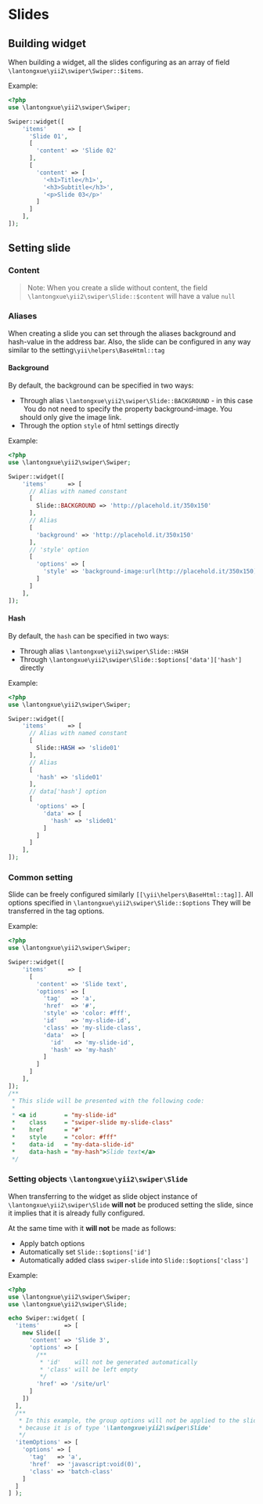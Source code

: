 # Slides

## Building widget

When building a widget, all the slides configuring as an array of field `\lantongxue\yii2\swiper\Swiper::$items`.

Example:

```PHP
<?php
use \lantongxue\yii2\swiper\Swiper;

Swiper::widget([
    'items'      => [
      'Slide 01',
      [
        'content' => 'Slide 02'
      ],
      [
        'content' => [
          '<h1>Title</h1>',
          '<h3>Subtitle</h3>',
          '<p>Slide 03</p>'
        ]
      ]
    ],
]);
```
## Setting slide
### Content

> Note: When you create a slide without content, the field `\lantongxue\yii2\swiper\Slide::$content` will have a value `null`

### Aliases

When creating a slide you can set through the aliases background and hash-value in the address bar.
Also, the slide can be configured in any way similar to the setting`\yii\helpers\BaseHtml::tag`

#### Background

By default, the background can be specified in two ways:

* Through alias `\lantongxue\yii2\swiper\Slide::BACKGROUND` - in this case
  You do not need to specify the property background-image. You should only give the image link.
* Through the option `style` of html settings directly

Example:

```PHP
<?php
use \lantongxue\yii2\swiper\Swiper;

Swiper::widget([
    'items'      => [
      // Alias with named constant
      [
        Slide::BACKGROUND => 'http://placehold.it/350x150'
      ],
      // Alias
      [
        'background' => 'http://placehold.it/350x150'
      ],
      // 'style' option
      [
        'options' => [
          'style' => 'background-image:url(http://placehold.it/350x150)'
        ]
      ]
    ],
]);
```
#### Hash

By default, the `hash` can be specified in two ways:

* Through alias `\lantongxue\yii2\swiper\Slide::HASH`
* Through `\lantongxue\yii2\swiper\Slide::$options['data']['hash']` directly

Example:

```PHP
<?php
use \lantongxue\yii2\swiper\Swiper;

Swiper::widget([
    'items'      => [
      // Alias with named constant
      [
        Slide::HASH => 'slide01'
      ],
      // Alias
      [
        'hash' => 'slide01'
      ],
      // data['hash'] option
      [
        'options' => [
          'data' => [
            'hash' => 'slide01'
          ]
        ]
      ]
    ],
]);
```
### Common setting

Slide can be freely configured similarly `[[\yii\helpers\BaseHtml::tag]]`.
All options specified in `\lantongxue\yii2\swiper\Slide::$options` They will be transferred in the tag options.

Example:

```PHP
<?php
use \lantongxue\yii2\swiper\Swiper;

Swiper::widget([
    'items'      => [
      [
        'content' => 'Slide text',
        'options' => [
          'tag'   => 'a',
          'href'  => '#',
          'style' => 'color: #fff',
          'id'    => 'my-slide-id',
          'class' => 'my-slide-class',
          'data'  => [
            'id'   => 'my-slide-id',
            'hash' => 'my-hash'
          ]
        ]
      ]
    ],
]);
/**
 * This slide will be presented with the following code:
 *
 * <a id        = "my-slide-id" 
 *    class     = "swiper-slide my-slide-class" 
 *    href      = "#" 
 *    style     = "color: #fff" 
 *    data-id   = "my-data-slide-id" 
 *    data-hash = "my-hash">Slide text</a>
 */
```

### Setting objects `\lantongxue\yii2\swiper\Slide`

When transferring to the widget as slide object instance of `\lantongxue\yii2\swiper\Slide`
**will not** be produced setting the slide, since it implies that it is already fully configured.

At the same time with it **will not** be made as follows:

* Apply batch options
* Automatically set `Slide::$options['id']`
* Automatically added class `swiper-slide` into `Slide::$options['class']`

Example:

```PHP
<?php
use \lantongxue\yii2\swiper\Swiper;
use \lantongxue\yii2\swiper\Slide;

echo Swiper::widget( [
  'items'       => [
    new Slide([
      'content' => 'Slide 3', 
      'options' => [
        /**
         * 'id'    will not be generated automatically
         * 'class' will be left empty
         */
        'href' => '/site/url'
      ]
    ])
  ],
  /**
   * In this example, the group options will not be applied to the slide,
   * because it is of type '\lantongxue\yii2\swiper\Slide'
   */
  'itemOptions' => [
    'options' => [
      'tag'   => 'a',
      'href'  => 'javascript:void(0)',
      'class' => 'batch-class'
    ]
  ]
] );
```
